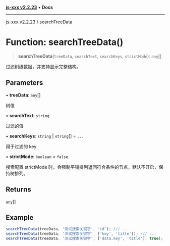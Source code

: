 [**js-xxx v2.2.23**](../README.md) • **Docs**

***

[js-xxx v2.2.23](../README.md) / searchTreeData

# Function: searchTreeData()

> **searchTreeData**(`treeData`, `searchText`, `searchKeys`, `strictMode`): `any`[]

过滤树级数据，并支持显示完整结构。

## Parameters

• **treeData**: `any`[]

树值

• **searchText**: `string`

过滤的值

• **searchKeys**: `string` \| `string`[] = `...`

用于过滤的 key

• **strictMode**: `boolean` = `false`

搜索配置 strictMode 时，会强制平铺排列返回符合条件的节点，默认不开启，保持树排列。

## Returns

`any`[]

## Example

```ts
searchTreeData(treeData, '测试搜索关键字', 'id'); /// ...
searchTreeData(treeData, '测试搜索关键字', ['key', 'title']); /// ...
searchTreeData(treeData, '测试搜索关键字', ['data.key', 'title'], true); /// ...
```
